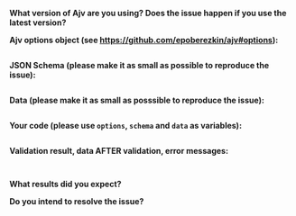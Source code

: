 <!--
Before submitting the issue please search the existing issues and also review Frequently Asked Questions: https://github.com/epoberezkin/ajv/blob/master/FAQ.md

This template is for bug reports. For other issues please use:

- a new feature/improvement: http://epoberezkin.github.io/ajv/contribute.html#changes
- compatibility issues: http://epoberezkin.github.io/ajv/contribute.html#compatibility
- JSON-Schema standard: http://epoberezkin.github.io/ajv/contribute.html#json-schema

I would really appreciate the time you spend providing all the information and reducing both your schema and data to the smallest possible size when they still have the issue.

Thank you!
-->

**What version of Ajv are you using? Does the issue happen if you use the latest version?**



**Ajv options object (see https://github.com/epoberezkin/ajv#options):**

```javascript


```


**JSON Schema (please make it as small as possible to reproduce the issue):**

```json


```


**Data (please make it as small as posssible to reproduce the issue):**

```json


```


**Your code (please use `options`, `schema` and `data` as variables):**

```javascript


```

<!--
It would help if you post a working code sample in Tonic notebook and include the link here. You can clone this notebook: https://tonicdev.com/esp/ajv-issue-temlate.
-->


**Validation result, data AFTER validation, error messages:**

```


```

**What results did you expect?**


**Do you intend to resolve the issue?**
